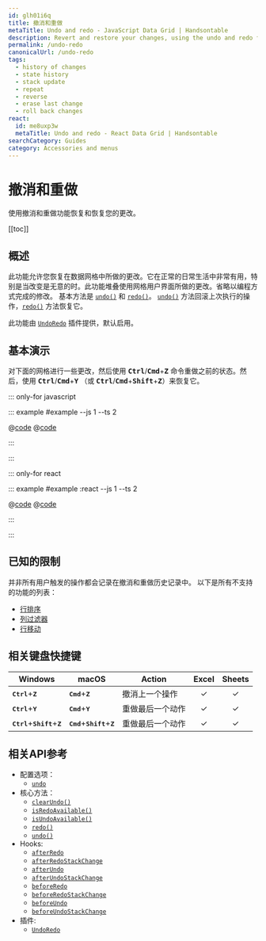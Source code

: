 ```yaml
---
id: glh01i6q
title: 撤消和重做
metaTitle: Undo and redo - JavaScript Data Grid | Handsontable
description: Revert and restore your changes, using the undo and redo features.
permalink: /undo-redo
canonicalUrl: /undo-redo
tags:
  - history of changes
  - state history
  - stack update
  - repeat
  - reverse
  - erase last change
  - roll back changes
react:
  id: me8uxp3w
  metaTitle: Undo and redo - React Data Grid | Handsontable
searchCategory: Guides
category: Accessories and menus
---
```


# 撤消和重做

使用撤消和重做功能恢复和恢复您的更改。

[[toc]]

## 概述

此功能允许您恢复在数据网格中所做的更改。它在正常的日常生活中非常有用，特别是当改变是无意的时。此功能堆叠使用网格用户界面所做的更改。省略以编程方式完成的修改。
基本方法是 [`undo()`](@/api/undoRedo.md#undo) 和 [`redo()`](@/api/undoRedo.md#redo)。 [`undo()`](@/api/undoRedo.md#undo) 方法回滚上次执行的操作，[`redo()`](@/api/undoRedo.md#redo) 方法恢复它。

此功能由 [`UndoRedo`](@/api/undoRedo.md) 插件提供，默认启用。

## 基本演示

对下面的网格进行一些更改，然后使用 <kbd>**Ctrl**</kbd>/<kbd>**Cmd**</kbd>+<kbd>**Z**</kbd> 命令重做之前的状态。然后，使用 <kbd>**Ctrl**</kbd>/<kbd>**Cmd**</kbd>+<kbd>**Y**</kbd> （或 <kbd>**Ctrl**</kbd>/<kbd>**Cmd**</kbd>+<kbd>**Shift**</kbd>+<kbd>**Z**</kbd>）来恢复它。

::: only-for javascript

::: example #example --js 1 --ts 2

@[code](@/content/guides/accessories-and-menus/undo-redo/javascript/example.js)
@[code](@/content/guides/accessories-and-menus/undo-redo/javascript/example.ts)

:::

:::


::: only-for react

::: example #example :react --js 1 --ts 2

@[code](@/content/guides/accessories-and-menus/undo-redo/react/example.jsx)
@[code](@/content/guides/accessories-and-menus/undo-redo/react/example.tsx)

:::

:::

## 已知的限制

并非所有用户触发的操作都会记录在撤消和重做历史记录中。
以下是所有不支持的功能的列表：

- [行排序](@/guides/rows/rows-sorting/rows-sorting.md)
- [列过滤器](@/guides/columns/column-filter/column-filter.md)
- [行移动](@/guides/rows/row-moving/row-moving.md)

## 相关键盘快捷键

| Windows                                                       | macOS                                                        | Action               |  Excel  | Sheets  |
| ------------------------------------------------------------- | ------------------------------------------------------------ | -------------------- | :-----: | :-----: |
| <kbd>**Ctrl**</kbd>+<kbd>**Z**</kbd>                        | <kbd>**Cmd**</kbd>+<kbd>**Z**</kbd>                        | 撤消上一个操作 | &check; | &check; |
| <kbd>**Ctrl**</kbd>+<kbd>**Y**</kbd>                        | <kbd>**Cmd**</kbd>+<kbd>**Y**</kbd>                        | 重做最后一个动作 | &check; | &check; |
| <kbd>**Ctrl**</kbd>+<kbd>**Shift**</kbd>+<kbd>**Z**</kbd> | <kbd>**Cmd**</kbd>+<kbd>**Shift**</kbd>+<kbd>**Z**</kbd> | 重做最后一个动作 | &check; | &check; |

## 相关API参考

- 配置选项：
  - [`undo`](@/api/options.md#undo)
- 核心方法：
  - [`clearUndo()`](@/api/core.md#clearundo)
  - [`isRedoAvailable()`](@/api/core.md#isredoavailable)
  - [`isUndoAvailable()`](@/api/core.md#isundoavailable)
  - [`redo()`](@/api/core.md#redo)
  - [`undo()`](@/api/core.md#undo)
- Hooks:
  - [`afterRedo`](@/api/hooks.md#afterredo)
  - [`afterRedoStackChange`](@/api/hooks.md#afterredostackchange)
  - [`afterUndo`](@/api/hooks.md#afterundo)
  - [`afterUndoStackChange`](@/api/hooks.md#afterundostackchange)
  - [`beforeRedo`](@/api/hooks.md#beforeredo)
  - [`beforeRedoStackChange`](@/api/hooks.md#beforeredostackchange)
  - [`beforeUndo`](@/api/hooks.md#beforeundo)
  - [`beforeUndoStackChange`](@/api/hooks.md#beforeundostackchange)
- 插件:
  - [`UndoRedo`](@/api/undoRedo.md)
